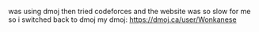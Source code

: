 was using dmoj then tried codeforces and the website was so slow for me so i switched back to dmoj
my dmoj: https://dmoj.ca/user/Wonkanese
